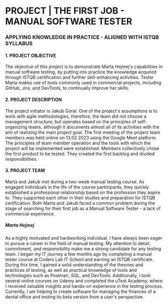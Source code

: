 # PROJECT | THE FIRST JOB - MANUAL SOFTWARE TESTER
### APPLYING KNOWLEDGE IN PRACTICE - ALIGNED WITH ISTQB SYLLABUS

#### 1.	PROJECT OBJECTIVE
The objective of this project is to demonstrate Marta Hejmej's capabilities in manual software testing, by putting into practice the knowledge acquired through ISTQB certification and further skill-enhancing activities. Tester Marta makes use of tools commonly used in commercial projects, including GitHub, Jira, and DevTools, to continually improve her skills.
#### 2.	PROJECT DESCRIPTION
The project initiator is Jakub Góral. One of the project's assumptions is to work with agile methodologies, therefore, the team did not choose a management structure, but operates based on the principles of self-organizing teams, although it documents almost all of its activities with the aim of realizing the main project goal.
The first meeting of the project team members was held online on 13.02.2023 using the Google Meet platform. The principles of team member operation and the tools with which the project will be implemented were established. Members collectively chose the first product to be tested. They created the first backlog and divided responsibilities.


#### 3.	PROJECT TEAM
Marta and Jakub met during a two-week manual testing course. As engaged individuals in the life of the course participants, they quickly established a professional relationship based on the profession they aspire to. They supported each other in their studies and preparation for ISTQB certification. Both Marta and Jakub faced a common problem during the stage of searching for their first job as a Manual Software Tester - a lack of commercial experience.

##### Marta Hejmej

As a highly motivated and hardworking individual, I have always been eager to pursue a career in the field of manual testing. My attention to detail, commitment, and responsibility make me a strong candidate for any testing team. I began my IT journey a few months ago by completing a manual tester course at Coders Lab IT School and earning an ISTQB certificate. During this time, I gained a solid understanding of the theories and practices of testing, as well as practical knowledge of tools and technologies such as Postman, SQL, and DevTools. Additionally, I took several online courses on Udemy and completed the uTest Academy, where I received valuable insights and hands-on experience in the testing process. Currently, I am helping to create software for managing the finances of a dental office and testing its beta version from a user's perspective.
